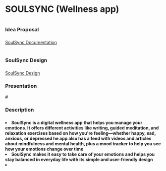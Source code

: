 # SOULSYNC (Wellness app)
# <h3> Idea Proposal <h3/>
[SoulSync Documentation](https://docs.google.com/document/d/1AehQZQm7d2KNT1E8Yo1ksM4TPzkNFkopJygaZW_1S2A/edit?tab=t.0)
# <h3> SoulSync Design <h3/>
[SoulSync Design](https://www.figma.com/design/4UtBDGYVxjxeSjLXmDY4Hk/SoulSync?node-id=19-167&node-type=frame)
<h3>Presentation</h3>
# <h3> Description <h3/>
<h4><li>SoulSync is a digital wellness app that helps you manage your emotions. It offers different activities like writing, guided meditation, and relaxation exercises based on how you're feeling—whether happy, sad, anxious, or depressed
he app also has a feed with videos and articles about mindfulness and mental health, plus a mood tracker to help you see how your emotions change over time<li/> SoulSync makes it easy to take care of your emotions and helps you stay balanced in everyday life with its simple and user-friendly design<li/><h4/>

